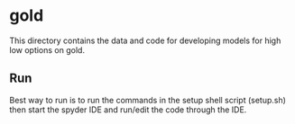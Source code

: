 # gold
This directory contains the data and code for developing models for high low options on gold.

## Run
Best way to run is to run the commands in the setup shell script (setup.sh) then start the spyder IDE and run/edit the code through the IDE.
